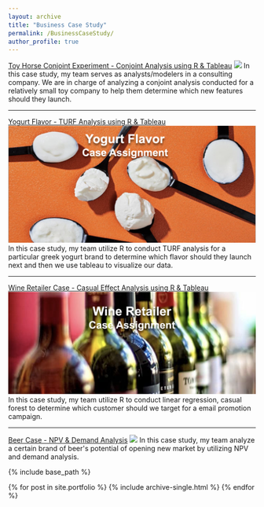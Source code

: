 ```yaml
---
layout: archive
title: "Business Case Study"
permalink: /BusinessCaseStudy/
author_profile: true
---
```


[Toy Horse Conjoint Experiment - Conjoint Analysis using R & Tableau](/pdf/ToyHorseCase.pdf)
![](/images/ToyHorse.png)
In this case study, my team serves as analysts/modelers in a consulting company. We are in charge of analyzing a conjoint analysis conducted for a relatively small toy company to help them determine which new features should they launch.

---

[Yogurt Flavor - TURF Analysis using R & Tableau](/pdf/YogurtCase.pdf)
![](/images/Yogurt.png)
In this case study, my team utilize R to conduct TURF analysis for a particular greek yogurt brand to determine which flavor should they launch next and then we use tableau to visualize our data.

---

[Wine Retailer Case - Casual Effect Analysis using R & Tableau](/pdf/WineRetailerCase.pdf)
![](/images/Wine.png)
In this case study, my team utilize R to conduct linear regression, casual forest to determine which customer should we target for a email promotion campaign.

---

[Beer Case - NPV & Demand Analysis](/pdf/BeerCase.pdf)
![](/images/Beer.png)
In this case study, my team analyze a certain brand of beer's potential of opening new market by utilizing NPV and demand analysis.


{% include base_path %}


{% for post in site.portfolio %}
  {% include archive-single.html %}
{% endfor %}
